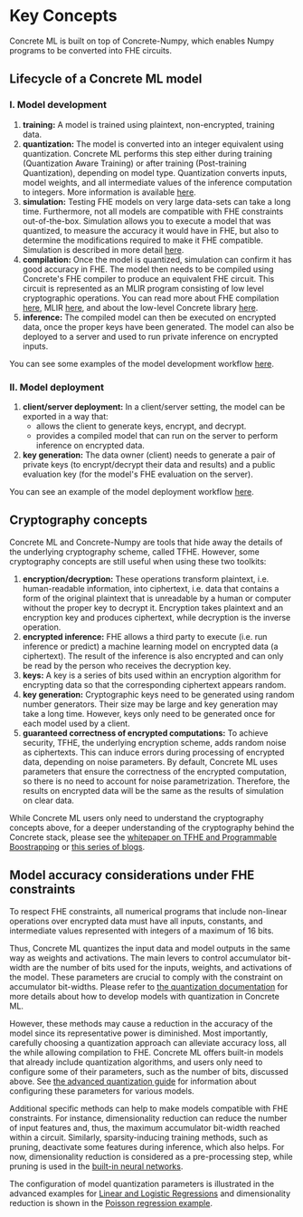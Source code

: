 # Key Concepts

Concrete ML is built on top of Concrete-Numpy, which enables Numpy programs to be converted into FHE circuits.

## Lifecycle of a Concrete ML model

### I. Model development

1. **training:** A model is trained using plaintext, non-encrypted, training data.
1. **quantization:** The model is converted into an integer equivalent using quantization. Concrete ML performs this step either during training (Quantization Aware Training) or after training (Post-training Quantization), depending on model type. Quantization converts inputs, model weights, and all intermediate values of the inference computation to integers. More information is available [here](../advanced-topics/quantization.md).
1. **simulation:** Testing FHE models on very large data-sets can take a long time. Furthermore, not all models are compatible with FHE constraints out-of-the-box. Simulation allows you to execute a model that was quantized, to measure the accuracy it would have in FHE, but also to determine the modifications required to make it FHE compatible. Simulation is described in more detail [here](../advanced-topics/compilation.md#fhe-simulation).
1. **compilation:** Once the model is quantized, simulation can confirm it has good accuracy in FHE. The model then needs to be compiled using Concrete's FHE compiler to produce an equivalent FHE circuit. This circuit is represented as an MLIR program consisting of low level cryptographic operations. You can read more about FHE compilation [here](../advanced-topics/compilation.md), MLIR [here](https://mlir.llvm.org/), and about the low-level Concrete library [here](https://docs.zama.ai/concrete-core).
1. **inference:** The compiled model can then be executed on encrypted data, once the proper keys have been generated. The model can also be deployed to a server and used to run private inference on encrypted inputs.

You can see some examples of the model development workflow [here](../built-in-models/ml_examples.md).

### II. Model deployment

1. **client/server deployment:** In a client/server setting, the model can be exported in a way that:
   - allows the client to generate keys, encrypt, and decrypt.
   - provides a compiled model that can run on the server to perform inference on encrypted data.
1. **key generation:** The data owner (client) needs to generate a pair of private keys (to encrypt/decrypt their data and results) and a public evaluation key (for the model's FHE evaluation on the server).

You can see an example of the model deployment workflow [here](https://github.com/zama-ai/concrete-ml/blob/release/0.6.x/docs/advanced_examples/ClientServer.ipynb).

## Cryptography concepts

Concrete ML and Concrete-Numpy are tools that hide away the details of the underlying cryptography scheme, called TFHE. However, some cryptography concepts are still useful when using these two toolkits:

1. **encryption/decryption:** These operations transform plaintext, i.e. human-readable information, into ciphertext, i.e. data that contains a form of the original plaintext that is unreadable by a human or computer without the proper key to decrypt it. Encryption takes plaintext and an encryption key and produces ciphertext, while decryption is the inverse operation.
1. **encrypted inference:** FHE allows a third party to execute (i.e. run inference or predict) a machine learning model on encrypted data (a ciphertext). The result of the inference is also encrypted and can only be read by the person who receives the decryption key.
1. **keys:** A key is a series of bits used within an encryption algorithm for encrypting data so that the corresponding ciphertext appears random.
1. **key generation:** Cryptographic keys need to be generated using random number generators. Their size may be large and key generation may take a long time. However, keys only need to be generated once for each model used by a client.
1. **guaranteed correctness of encrypted computations:** To achieve security, TFHE, the underlying encryption scheme, adds random noise as ciphertexts. This can induce errors during processing of encrypted data, depending on noise parameters. By default, Concrete ML uses parameters that ensure the correctness of the encrypted computation, so there is no need to account for noise parametrization. Therefore, the results on encrypted data will be the same as the results of simulation on clear data.

While Concrete ML users only need to understand the cryptography concepts above, for a deeper understanding of the cryptography behind the Concrete stack, please see the [whitepaper on TFHE and Programmable Boostrapping](https://whitepaper.zama.ai/) or [this series of blogs](https://www.zama.ai/post/tfhe-deep-dive-part-1).

## Model accuracy considerations under FHE constraints

To respect FHE constraints, all numerical programs that include non-linear operations over encrypted data must have all inputs, constants, and intermediate values represented with integers of a maximum of 16 bits.

Thus, Concrete ML quantizes the input data and model outputs in the same way as weights and activations. The main levers to control accumulator bit-width are the number of bits used for the inputs, weights, and activations of the model. These parameters are crucial to comply with the constraint on accumulator bit-widths. Please refer to [the quantization documentation](../advanced-topics/quantization.md) for more details about how to develop models with quantization in Concrete ML.

However, these methods may cause a reduction in the accuracy of the model since its representative power is diminished. Most importantly, carefully choosing a quantization approach can alleviate accuracy loss, all the while allowing compilation to FHE. Concrete ML offers built-in models that already include quantization algorithms, and users only need to configure some of their parameters, such as the number of bits, discussed above. See [the advanced quantization guide](../advanced-topics/quantization.md#configuring-model-quantization-parameters) for information about configuring these parameters for various models.

Additional specific methods can help to make models compatible with FHE constraints. For instance, dimensionality reduction can reduce the number of input features and, thus, the maximum accumulator bit-width reached within a circuit. Similarly, sparsity-inducing training methods, such as pruning, deactivate some features during inference, which also helps. For now, dimensionality reduction is considered as a pre-processing step, while pruning is used in the [built-in neural networks](../built-in-models/neural-networks.md).

The configuration of model quantization parameters is illustrated in the advanced examples for [Linear and Logistic Regressions](../built-in-models/ml_examples.md) and dimensionality reduction is shown in the [Poisson regression example](https://github.com/zama-ai/concrete-ml/blob/release/0.6.x/docs/advanced_examples/PoissonRegression.ipynb).

